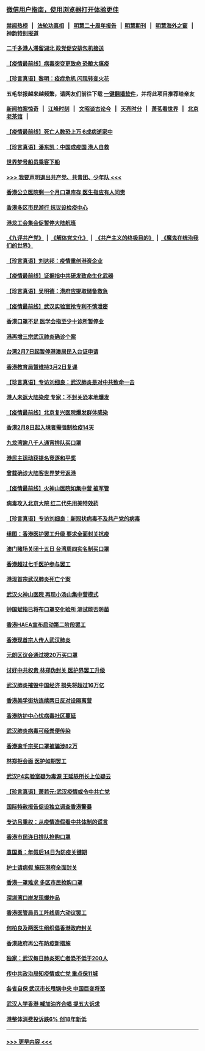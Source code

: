 ### [微信用户指南，使用浏览器打开体验更佳](https://github.com/gfw-breaker/banned-news1/blob/master/indexes/wechat-guide.md?t=0)
#### [禁闻热榜](热点新闻.md?t=0)  &nbsp;&nbsp;|&nbsp;&nbsp; [法轮功真相](https://github.com/gfw-breaker/truth/blob/master/README.md?t=0) &nbsp;&nbsp;|&nbsp;&nbsp; [明慧二十周年报告](https://github.com/gfw-breaker/mh-reports/blob/master/README.md?t=0) &nbsp;&nbsp;|&nbsp;&nbsp;[明慧期刊](https://github.com/gfw-breaker/mh-qikan) &nbsp;&nbsp;|&nbsp;&nbsp; [明慧海外之窗](https://github.com/gfw-breaker/mh-news/blob/master/README.md?t=0) &nbsp;&nbsp;|&nbsp;&nbsp; [神韵特别报道](https://github.com/gfw-breaker/mh-news/blob/master/shenyun.md?t=0)
#### [二千多港人滞留湖北 政党促安排包机接送](../pages/nsc415/n11859831.md?t=02110922) 
#### [【疫情最前线】病毒突变更致命 恐酿大瘟疫](../pages/nsc415/n11859604.md?t=02110922) 
#### [【珍言真语】黎明：疫症危机 闪现转变火花](../pages/nsc415/n11859199.md?t=02110922) 
#### 五毛举报越来越频繁，请网友们前往下载 [一键翻墙软件](https://github.com/gfw-breaker/ssr-accounts)，并将此项目推荐给亲友
#### [新闻拍案惊奇](https://github.com/gfw-breaker/banned-news1/blob/master/pages/link4.md) &nbsp;&nbsp;|&nbsp;&nbsp; [江峰时刻](https://github.com/gfw-breaker/banned-news1/blob/master/pages/link4.md) &nbsp;&nbsp;|&nbsp;&nbsp; [文昭谈古论今](https://github.com/gfw-breaker/banned-news1/blob/master/pages/link4.md) &nbsp;&nbsp;|&nbsp;&nbsp; [天亮时分](https://github.com/gfw-breaker/banned-news1/blob/master/pages/link4.md) &nbsp;&nbsp;|&nbsp;&nbsp; [萧茗看世界](https://github.com/gfw-breaker/banned-news1/blob/master/pages/link4.md) &nbsp;&nbsp;|&nbsp;&nbsp; [北京老茶馆](https://github.com/gfw-breaker/banned-news1/blob/master/pages/link4.md) &nbsp;&nbsp;|&nbsp;&nbsp; 
#### [【疫情最前线】死亡人数恐上万 6成病逝家中](../pages/nsc415/n11856687.md?t=02110922) 
#### [【珍言真语】潘东凯：中国成疫国 港人自救](../pages/nsc415/n11856962.md?t=02110922) 
#### [世界梦号船员乘客下船](../pages/nsc415/n11856883.md?t=02110922) 
#### [>>> 我要声明退出共产党、共青团、少年队 <<<](https://github.com/begood0513/goodnews/blob/master/quit/letter.md) 
#### [香港公立医院剩一个月口罩库存 医生指应有人问责](../pages/nsc415/n11856875.md?t=02110922) 
#### [香港多区市民游行 抗议设检疫中心](../pages/nsc415/n11856866.md?t=02110922) 
#### [港龙工会集会促暂停大陆航班](../pages/nsc415/n11856840.md?t=02110922) 
#### [《九评共产党》](https://github.com/begood0513/9ping.md/blob/master/README.md) &nbsp;|&nbsp; [《解体党文化》](../../../../jtdwh.md/blob/master/README.md)  &nbsp;|&nbsp; [《共产主义的终极目的》](../../../../gczydzjmd.md/blob/master/README.md) &nbsp;|&nbsp; [《魔鬼在统治我们的世界》](../../../../mgztzwmdsj.md/blob/master/README.md) 
#### [【珍言真语】刘达邦：疫情重创港资企业](../pages/nsc415/n11854274.md?t=02110922) 
#### [【疫情最前线】证据指中共研发致命生化武器](../pages/nsc415/n11853087.md?t=02110922) 
#### [【珍言真语】吴明德：港府应提取储备救急](../pages/nsc415/n11852734.md?t=02110922) 
#### [【疫情最前线】武汉实验室抢专利不慎泄密](../pages/nsc415/n11850310.md?t=02110922) 
#### [香港口罩不足 医学会指至少十诊所暂停业](../pages/nsc415/n11850301.md?t=02110922) 
#### [港再增三宗武汉肺炎确诊个案](../pages/nsc415/n11850328.md?t=02110922) 
#### [台湾2月7日起暂停港澳居民入台证申请](../pages/nsc415/n11850304.md?t=02110922) 
#### [香港教育局暂维持3月2日复课](../pages/nsc415/n11850260.md?t=02110922) 
#### [【珍言真语】专访刘细良：武汉肺炎是对中共致命一击](../pages/nsc415/n11849934.md?t=02110922) 
#### [港人未返大陆染疫 专家：不封关恐本地爆发](../pages/nsc415/n11848021.md?t=02110922) 
#### [【疫情最前线】北京复兴医院爆发群体感染](../pages/nsc415/n11847626.md?t=02110922) 
#### [香港2月8日起入境者需强制检疫14天](../pages/nsc415/n11847658.md?t=02110922) 
#### [九龙湾逾八千人通宵排队买口罩](../pages/nsc415/n11847647.md?t=02110922) 
#### [港民主运动获提名竞逐和平奖](../pages/nsc415/n11847633.md?t=02110922) 
#### [曾载确诊大陆客世界梦号返港](../pages/nsc415/n11847608.md?t=02110922) 
#### [【疫情最前线】火神山医院如集中营 被军管](../pages/nsc415/n11847524.md?t=02110922) 
#### [病毒攻入北京大院 红二代先用美特效药](../pages/nsc415/n11847427.md?t=02110922) 
#### [【珍言真语】专访刘细良：新冠状病毒不及共产党的病毒](../pages/nsc415/n11847164.md?t=02110922) 
#### [组图：香港医护罢工升级 要求全面封关抗疫](../pages/nsc415/n11844107.md?t=02110922) 
#### [澳门赌场关闭十五日 台湾周四实名制买口罩](../pages/nsc415/n11845083.md?t=02110922) 
#### [香港超过七千医护参与罢工](../pages/nsc415/n11845051.md?t=02110922) 
#### [港现首宗武汉肺炎死亡个案](../pages/nsc415/n11844998.md?t=02110922) 
#### [武汉火神山医院 再现小汤山集中营模式](../pages/nsc415/n11844763.md?t=02110922) 
#### [钟国斌指已将布口罩交化验所 测试能否防菌](../pages/nsc415/n11842783.md?t=02110922) 
#### [香港HAEA宣布启动第二阶段罢工](../pages/nsc415/n11842723.md?t=02110922) 
#### [香港现首宗人传人武汉肺炎](../pages/nsc415/n11842766.md?t=02110922) 
#### [元朗区议会通过拨20万买口罩](../pages/nsc415/n11842754.md?t=02110922) 
#### [讨好中共权贵 林郑伪封关 医护界罢工升级](../pages/nsc415/n11842359.md?t=02110922) 
#### [武汉肺炎摧毁中国经济 损失将超过16万亿](../pages/nsc415/n11839723.md?t=02110922) 
#### [香港美孚街坊连续两日反对设隔离营](../pages/nsc415/n11839962.md?t=02110922) 
#### [香港防护中心忧病毒社区蔓延](../pages/nsc415/n11839933.md?t=02110922) 
#### [武汉肺炎病毒可经粪便传染](../pages/nsc415/n11839939.md?t=02110922) 
#### [香港逾千宗买口罩被骗涉82万](../pages/nsc415/n11839914.md?t=02110922) 
#### [林郑拒会面 医护如期罢工](../pages/nsc415/n11839892.md?t=02110922) 
#### [武汉P4实验室疑为毒源 王延轶所长上位疑云](../pages/nsc415/n11835543.md?t=02110922) 
#### [【珍言真语】萧若元:武汉疫情或令中共亡党](../pages/nsc415/n11829394.md?t=02110922) 
#### [国际特赦报告促设独立调查香港警暴](../pages/nsc415/n11833845.md?t=02110922) 
#### [专访吕秉权：从疫情造假看中共体制的谎言](../pages/nsc415/n11833813.md?t=02110922) 
#### [香港市民连日排队抢购口罩](../pages/nsc415/n11833794.md?t=02110922) 
#### [袁国勇：年假后14日为防疫关键期](../pages/nsc415/n11831088.md?t=02110922) 
#### [护士请病假 施压港府全面封关](../pages/nsc415/n11831030.md?t=02110922) 
#### [香港一罩难求 多区市民抢购口罩](../pages/nsc415/n11831002.md?t=02110922) 
#### [深圳湾口岸发现爆炸品](../pages/nsc415/n11828802.md?t=02110922) 
#### [香港医管局员工阵线周六动议罢工](../pages/nsc415/n11828762.md?t=02110922) 
#### [何柏良及两医生组织倡香港政府封关](../pages/nsc415/n11828749.md?t=02110922) 
#### [香港政府再公布防疫新措施](../pages/nsc415/n11828716.md?t=02110922) 
#### [独家：武汉每日肺炎死亡者恐不低于200人](../pages/nsc415/n11828240.md?t=02110922) 
#### [传中共政治局知疫情或亡党 重点保11城](../pages/nsc415/n11828145.md?t=02110922) 
#### [各省自保 武汉市长甩锅中央 中国巨变将至](../pages/nsc415/n11828021.md?t=02110922) 
#### [武汉人学香港 喊加油齐合唱 提五大诉求](../pages/nsc415/n11827046.md?t=02110922) 
#### [港整体消费投诉跌6% 创18年新低](../pages/nsc415/n11817280.md?t=02110922) 

----
#### [ >>> 更早内容 <<< ](../indexes/nsc415-earlier.md)
